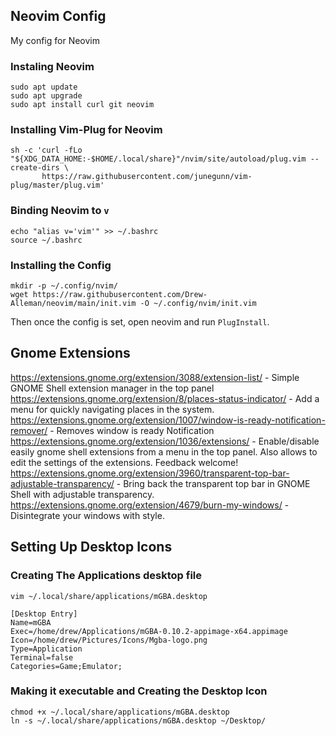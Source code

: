 ## Neovim Config
My config for Neovim


### Instaling Neovim
```
sudo apt update
sudo apt upgrade
sudo apt install curl git neovim
```

### Installing Vim-Plug for Neovim
```
sh -c 'curl -fLo "${XDG_DATA_HOME:-$HOME/.local/share}"/nvim/site/autoload/plug.vim --create-dirs \
       https://raw.githubusercontent.com/junegunn/vim-plug/master/plug.vim'
```

### Binding Neovim to ```v```
```
echo "alias v='vim'" >> ~/.bashrc
source ~/.bashrc
```

### Installing the Config
```
mkdir -p ~/.config/nvim/
wget https://raw.githubusercontent.com/Drew-Alleman/neovim/main/init.vim -O ~/.config/nvim/init.vim
```
Then once the config is set, open neovim and run ```PlugInstall```. 

## Gnome Extensions
https://extensions.gnome.org/extension/3088/extension-list/ - Simple GNOME Shell extension manager in the top panel <br>
https://extensions.gnome.org/extension/8/places-status-indicator/ - Add a menu for quickly navigating places in the system.<br>
https://extensions.gnome.org/extension/1007/window-is-ready-notification-remover/ - Removes window is ready Notification<br>
https://extensions.gnome.org/extension/1036/extensions/ - Enable/disable easily gnome shell extensions from a menu in the top panel. Also allows to edit the settings of the extensions. Feedback welcome!<br>
https://extensions.gnome.org/extension/3960/transparent-top-bar-adjustable-transparency/ - Bring back the transparent top bar in GNOME Shell with adjustable transparency.<br>
https://extensions.gnome.org/extension/4679/burn-my-windows/ - Disintegrate your windows with style. <br>

## Setting Up Desktop Icons
### Creating The Applications desktop file
```
vim ~/.local/share/applications/mGBA.desktop
```
```
[Desktop Entry]
Name=mGBA
Exec=/home/drew/Applications/mGBA-0.10.2-appimage-x64.appimage
Icon=/home/drew/Pictures/Icons/Mgba-logo.png
Type=Application
Terminal=false
Categories=Game;Emulator;
```
### Making it executable and Creating the Desktop Icon
```
chmod +x ~/.local/share/applications/mGBA.desktop
ln -s ~/.local/share/applications/mGBA.desktop ~/Desktop/
```
